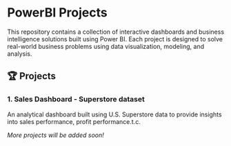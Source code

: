 # PowerBI Projects

This repository contains a collection of interactive dashboards and business intelligence solutions built using Power BI. Each project is designed to solve real-world business problems using data visualization, modeling, and analysis.

## 🏆 Projects

### 1. Sales Dashboard - Superstore dataset

An analytical dashboard built using U.S. Superstore data to provide insights into sales performance, profit performance.t.c.


_More projects will be added soon!_
